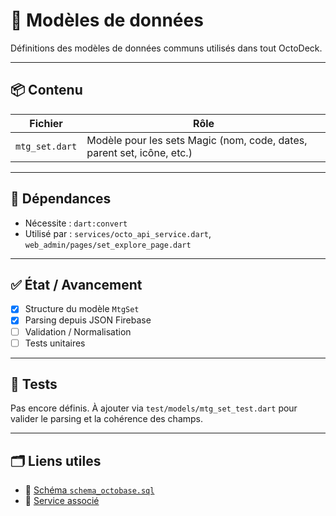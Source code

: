# 🧩 Modèles de données

Définitions des modèles de données communs utilisés dans tout OctoDeck.

---

## 📦 Contenu

| Fichier        | Rôle |
|----------------|------|
| `mtg_set.dart` | Modèle pour les sets Magic (nom, code, dates, parent set, icône, etc.) |

---

## 🔗 Dépendances

- Nécessite : `dart:convert`
- Utilisé par : `services/octo_api_service.dart`, `web_admin/pages/set_explore_page.dart`

---

## ✅ État / Avancement

- [x] Structure du modèle `MtgSet`
- [x] Parsing depuis JSON Firebase
- [ ] Validation / Normalisation
- [ ] Tests unitaires

---

## 🧪 Tests

Pas encore définis. À ajouter via `test/models/mtg_set_test.dart` pour valider le parsing et la cohérence des champs.

---

## 🗂️ Liens utiles

- 📄 [Schéma `schema_octobase.sql`](../../../database/schema/schema_octobase.sql)
- 🔧 [Service associé](../services/octo_api_service.dart)
